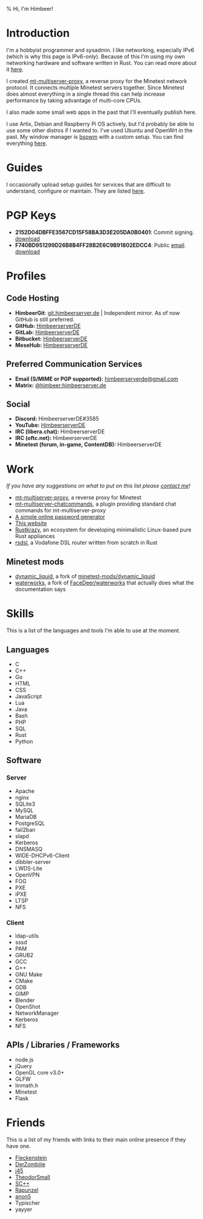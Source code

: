 % Hi, I'm Himbeer!

# Introduction
I'm a hobbyist programmer and sysadmin.
I like networking, especially IPv6 (which is why this page is IPv6-only).
Because of this I'm using my own networking hardware and software
written in Rust. You can read more about it [here](/cgi-bin/rsdsl.lua).

I created [mt-multiserver-proxy](/cgi-bin/work.lua?project=minetestproxy),
a reverse proxy for the Minetest network protocol. It connects multiple
Minetest servers together. Since Minetest does almost everything in a single
thread this can help increase performance by taking advantage of multi-core
CPUs.

I also made some small web apps in the past that I'll eventually publish here.

I use Artix, Debian and Raspberry Pi OS actively,
but I'd probably be able to use some other distros if I wanted to.
I've used Ubuntu and OpenWrt in the past.
My window manager is
[bspwm](https://github.com/baskerville/bspwm) with a custom setup.
You can find everything
[here](https://github.com/HimbeerserverDE/bspwm-setup).

# Guides
I occasionally upload setup guides for services that are difficult to
understand, configure or maintain. They are listed [here](/cgi-bin/guides.lua).

# PGP Keys

* **2152D04DBFFE3567CD15F58BA3D3E205DA0B0401**: Commit signing. [download](/pgp/2152D04DBFFE3567CD15F58BA3D3E205DA0B0401.pgp)
* **F740BD951299D26B8B4FF28B2E6C9B91802EDCC4**: Public [email](mailto:himbeerserverde@gmail.com). [download](/pgp/F740BD951299D26B8B4FF28B2E6C9B91802EDCC4.pgp)

# Profiles
## Code Hosting
* **HimbeerGit**: [git.himbeerserver.de](https://git.himbeerserver.de) | Independent mirror. As of now GitHub is still preferred.
* **GitHub:** [HimbeerserverDE](https://github.com/HimbeerserverDE)
* **GitLab:** [HimbeerserverDE](https://gitlab.com/HimbeerserverDE)
* **Bitbucket:** [HimbeerserverDE](https://bitbucket.org/HimbeerserverDE)
* **MeseHub:** [HimbeerserverDE](https://git.minetest.land/HimbeerserverDE)

## Preferred Communication Services
* **Email (S/MIME or PGP supported):** [himbeerserverde@gmail.com](mailto:himbeerserverde@gmail.com)
* **Matrix:** [\@himbeer:himbeerserver.de](https://matrix.to/#/@himbeer:himbeerserver.de)

## Social
* **Discord:** HimbeerserverDE#3585
* **YouTube:** [HimbeerserverDE](https://www.youtube.com/channel/UCRuSC9WNapuA4Gm-kU_gjGA)
* **IRC (libera.chat):** HimbeerserverDE
* **IRC (oftc.net):** HimbeerserverDE
* **Minetest (forum, in-game, ContentDB):** HimbeerserverDE

# Work
_If you have any suggestions on what to put on this list please
[contact me](#profiles)!_

* [mt-multiserver-proxy](/cgi-bin/work.lua?project=minetestproxy), a reverse
proxy for Minetest
* [mt-multiserver-chatcommands](/cgi-bin/work.lua?project=minetestproxy#commands),
a plugin providing standard chat commands for mt-multiserver-proxy
* [A simple online password generator](/cgi-bin/password_generator.lua)
* [This website](/cgi-bin/work.lua?project=www3)
* [Rustkrazy](/cgi-bin/rustkrazy.lua), an ecosystem for developing minimalistic
Linux-based pure Rust appliances
* [rsdsl](/cgi-bin/rsdsl.lua), a Vodafone DSL router written from scratch in Rust

## Minetest mods
* [dynamic_liquid](/cgi-bin/work.lua?project=dynamicliquid), a fork of
[minetest-mods/dynamic_liquid](https://github.com/minetest-mods/dynamic_liquid)
* [waterworks](/cgi-bin/work.lua?project=waterworks), a fork of
[FaceDeer/waterworks](https://github.com/FaceDeer/waterworks) that actually
does what the documentation says

# Skills
This is a list of the languages and tools I'm able to use at the moment.

## Languages
* C
* C++
* Go
* HTML
* CSS
* JavaScript
* Lua
* Java
* Bash
* PHP
* SQL
* Rust
* Python

## Software

### Server
* Apache
* nginx
* SQLite3
* MySQL
* MariaDB
* PostgreSQL
* fail2ban
* slapd
* Kerberos
* DNSMASQ
* WIDE-DHCPv6-Client
* dibbler-server
* LWDS-Lite
* OpenVPN
* FOG
* PXE
* iPXE
* LTSP
* NFS

### Client
* ldap-utils
* sssd
* PAM
* GRUB2
* GCC
* G++
* GNU Make
* CMake
* GDB
* GIMP
* Blender
* OpenShot
* NetworkManager
* Kerberos
* NFS

## APIs / Libraries / Frameworks
* node.js
* jQuery
* OpenGL core v3.0+
* GLFW
* linmath.h
* Minetest
* Flask

# Friends
This is a list of my friends with links to their main online presence
if they have one.

* [Fleckenstein](https://lizzy.rs)
* [DerZombiiie](https://derzombiiie.com)
* [j45](https://j1233.minetest.land)
* [TheodorSmall](https://github.com/TheodorSmall)
* [SC++](https://github.com/scplusplus)
* [Rapunzel](https://github.com/RapunzelE)
* [anon5](https://github.com/anon55555)
* Typischer
* yayyer
